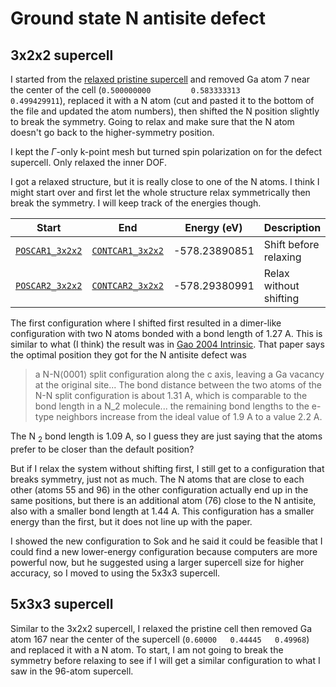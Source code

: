 # Ground state N antisite defect

## 3x2x2 supercell

I started from the [relaxed pristine supercell](../pristine/) and removed Ga atom 7 near the center of the cell (`0.500000000         0.583333313         0.499429911`), replaced it with a N atom (cut and pasted it to the bottom of the file and updated the atom numbers), then shifted the N position slightly to break the symmetry. Going to relax and make sure that the N atom doesn't go back to the higher-symmetry position. 

I kept the $\Gamma$-only k-point mesh but turned spin polarization on for the defect supercell. Only relaxed the inner DOF.

I got a relaxed structure, but it is really close to one of the N atoms. I think I might start over and first let the whole structure relax symmetrically then break the symmetry. I will keep track of the energies though. 

| Start | End | Energy (eV) | Description |
|-------|-----|-------------|-------------|
| [`POSCAR1_3x2x2`](./POSCAR1_3x2x2) | [`CONTCAR1_3x2x2`](./CONTCAR1_3x2x2) | -578.23890851 | Shift before relaxing |
| [`POSCAR2_3x2x2`](./POSCAR2_3x2x2) | [`CONTCAR2_3x2x2`](./CONTCAR2_3x2x2) | -578.29380991 | Relax without shifting |

The first configuration where I shifted first resulted in a dimer-like configuration with two N atoms bonded with a bond length of 1.27 A. This is similar to what (I think) the result was in [Gao 2004 Intrinsic](https://journals.aps.org/prb/abstract/10.1103/PhysRevB.70.245208). That paper says the optimal position they got for the N antisite defect was 
> a N-N$\langle 0001 \rangle$ split configuration along the c axis, leaving a Ga vacancy at the original site... The bond distance between the two atoms of the N-N split configuration is about 1.31 A, which is comparable to the bond length in a N$\_2$ molecule... the remaining bond lengths to the e-type neighbors increase from the ideal value of 1.9 A to a value 2.2 A.

The N$\ _2$ bond length is 1.09 A, so I guess they are just saying that the atoms prefer to be closer than the default position?

But if I relax the system without shifting first, I still get to a configuration that breaks symmetry, just not as much. The N atoms that are close to each other (atoms 55 and 96) in the other configuration actually end up in the same positions, but there is an additional atom (76) close to the N antisite, also with a smaller bond length at 1.44 A. This configuration has a smaller energy than the first, but it does not line up with the paper.

I showed the new configuration to Sok and he said it could be feasible that I could find a new lower-energy configuration because computers are more powerful now, but he suggested using a larger supercell size for higher accuracy, so I moved to using the 5x3x3 supercell.

## 5x3x3 supercell

Similar to the 3x2x2 supercell, I relaxed the pristine cell then removed Ga atom 167 near the center of the supercell (`0.60000   0.44445   0.49968`) and replaced it with a N atom. To start, I am not going to break the symmetry before relaxing to see if I will get a similar configuration to what I saw in the 96-atom supercell. 